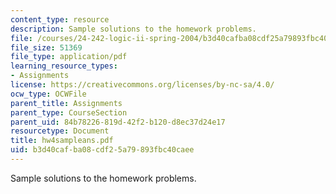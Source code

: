 ```yaml
---
content_type: resource
description: Sample solutions to the homework problems.
file: /courses/24-242-logic-ii-spring-2004/b3d40cafba08cdf25a79893fbc40caee_hw4sampleans.pdf
file_size: 51369
file_type: application/pdf
learning_resource_types:
- Assignments
license: https://creativecommons.org/licenses/by-nc-sa/4.0/
ocw_type: OCWFile
parent_title: Assignments
parent_type: CourseSection
parent_uid: 84b78226-819d-42f2-b120-d8ec37d24e17
resourcetype: Document
title: hw4sampleans.pdf
uid: b3d40caf-ba08-cdf2-5a79-893fbc40caee
---
```

Sample solutions to the homework problems.